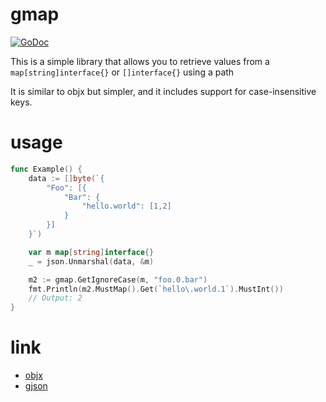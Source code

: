 # gmap
[![GoDoc](https://godoc.org/github.com/kkHAIKE/gmap?status.svg)](https://godoc.org/github.com/kkHAIKE/gmap)

This is a simple library that allows you to retrieve values from a `map[string]interface{}` or `[]interface{}` using a path

It is similar to objx but simpler, and it includes support for case-insensitive keys.

# usage
```go
func Example() {
    data := []byte(`{
        "Foo": [{
            "Bar": {
                "hello.world": [1,2]
            }
        }]
    }`)

    var m map[string]interface{}
    _ = json.Unmarshal(data, &m)

    m2 := gmap.GetIgnoreCase(m, "foo.0.bar")
    fmt.Println(m2.MustMap().Get(`hello\.world.1`).MustInt())
    // Output: 2
}
```

# link
- [objx](https://github.com/stretchr/objx)
- [gjson](https://github.com/tidwall/gjson)
